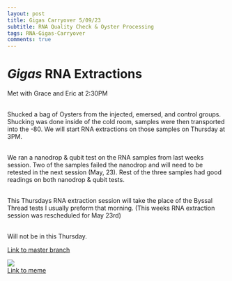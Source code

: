 ```yaml
---
layout: post
title: Gigas Carryover 5/09/23
subtitle: RNA Quality Check & Oyster Processing
tags: RNA-Gigas-Carryover
comments: true
---
```


# *Gigas* RNA Extractions
Met with Grace and Eric at 2:30PM

<br> Shucked a bag of Oysters from the injected, emersed, and control groups. Shucking was done inside of the cold room, samples were then transported into the -80. We will start RNA extractions on those samples on Thursday at 3PM.

<br> We ran a nanodrop & qubit test on the RNA samples from last weeks session. Two of the samples failed the nanodrop and will need to be retested in the next session (May, 23). Rest of the three samples had good readings on both nanodrop & qubit tests.

<br> This Thursdays RNA extraction session will take the place of the Byssal Thread tests I usually preform that morning. (This weeks RNA extraction session was rescheduled for May 23rd)

<br> Will not be in this Thursday.

[Link to master branch](https://github.com/mattgeorgephd/PSMFC-mytilus-byssus-pilot)

![](https://scontent-sea1-1.xx.fbcdn.net/v/t1.18169-9/22788797_1337402803054493_7504643306149021967_n.jpg?stp=cp0_dst-jpg_e15_q65_s320x320&_nc_cat=103&ccb=1-7&_nc_sid=110474&_nc_ohc=96Dp9V3PAawAX86aqdp&_nc_ht=scontent-sea1-1.xx&oh=00_AfDv59ZIPQWufw9ib5pbylKMs23CayXy_LqovQZI8jAw-g&oe=64829910)
<br> [Link to meme](https://m.facebook.com/bowensisland/posts/1337402833054490/)
